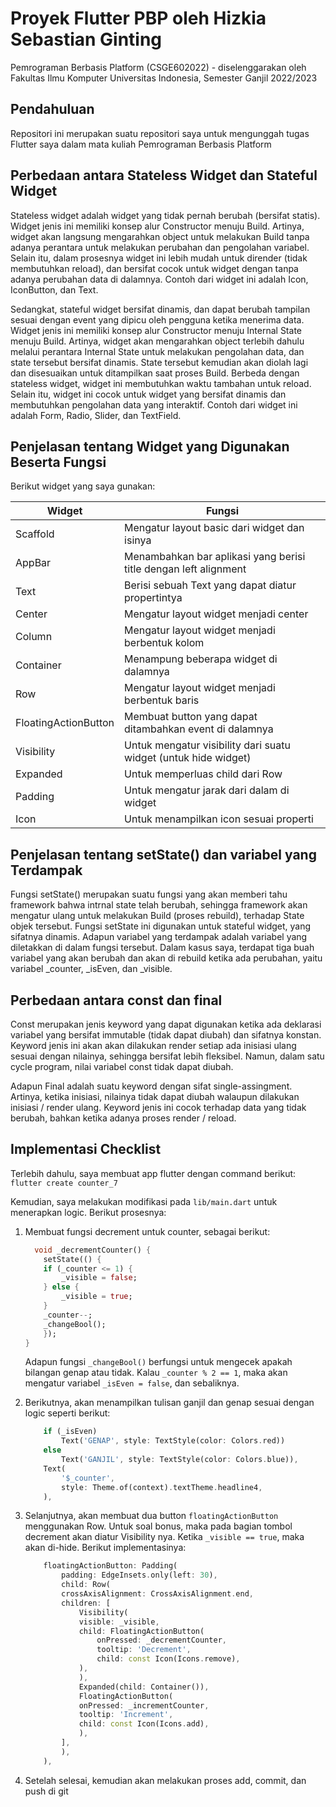 # Proyek Flutter PBP oleh Hizkia Sebastian Ginting

Pemrograman Berbasis Platform (CSGE602022) - diselenggarakan oleh Fakultas Ilmu Komputer Universitas Indonesia, Semester Ganjil 2022/2023

## Pendahuluan

Repositori ini merupakan suatu repositori saya untuk mengunggah tugas Flutter saya dalam mata kuliah Pemrograman Berbasis Platform

## Perbedaan antara Stateless Widget dan Stateful Widget

Stateless widget adalah widget yang tidak pernah berubah (bersifat statis). Widget jenis ini memiliki konsep alur Constructor menuju Build. Artinya, widget akan langsung mengarahkan object untuk melakukan Build tanpa adanya perantara untuk melakukan perubahan dan pengolahan variabel. Selain itu, dalam prosesnya widget ini lebih mudah untuk dirender (tidak membutuhkan reload), dan bersifat cocok untuk widget dengan tanpa adanya perubahan data di dalamnya. Contoh dari widget ini adalah Icon, IconButton, dan Text.

Sedangkat, stateful widget bersifat dinamis, dan dapat berubah tampilan sesuai dengan event yang dipicu oleh pengguna ketika menerima data. Widget jenis ini memiliki konsep alur Constructor menuju Internal State menuju Build. Artinya, widget akan mengarahkan object terlebih dahulu melalui perantara Internal State untuk melakukan pengolahan data, dan state tersebut bersifat dinamis. State tersebut kemudian akan diolah lagi dan disesuaikan untuk ditampilkan saat proses Build. Berbeda dengan stateless widget, widget ini membutuhkan waktu tambahan untuk reload. Selain itu, widget ini cocok untuk widget yang bersifat dinamis dan membutuhkan pengolahan data yang interaktif. Contoh dari widget ini adalah Form, Radio, Slider, dan TextField.

## Penjelasan tentang Widget yang Digunakan Beserta Fungsi

Berikut widget yang saya gunakan:

| Widget | Fungsi |
| ----- | ----- |
| Scaffold | Mengatur layout basic dari widget dan isinya |
| AppBar | Menambahkan bar aplikasi yang berisi title dengan left alignment| 
| Text | Berisi sebuah Text yang dapat diatur propertintya|
| Center | Mengatur layout widget menjadi center |
| Column | Mengatur layout widget menjadi berbentuk kolom |
| Container | Menampung beberapa widget di dalamnya |
| Row | Mengatur layout widget menjadi berbentuk baris |
| FloatingActionButton | Membuat button yang dapat ditambahkan event di dalamnya |
| Visibility | Untuk mengatur visibility dari suatu widget (untuk hide widget) |
| Expanded | Untuk memperluas child dari Row |
| Padding | Untuk mengatur jarak dari dalam di widget |
| Icon | Untuk menampilkan icon sesuai properti |

## Penjelasan tentang setState() dan variabel yang Terdampak

Fungsi setState() merupakan suatu fungsi yang akan memberi tahu framework bahwa intrnal state telah berubah, sehingga framework akan mengatur ulang untuk melakukan Build (proses rebuild), terhadap State objek tersebut. Fungsi setState ini digunakan untuk stateful widget, yang sifatnya dinamis. Adapun variabel yang terdampak adalah variabel yang diletakkan di dalam fungsi tersebut. Dalam kasus saya, terdapat tiga buah variabel yang akan berubah dan akan di rebuild ketika ada perubahan, yaitu variabel _counter, _isEven, dan _visible.

## Perbedaan antara const dan final

Const merupakan jenis keyword yang dapat digunakan ketika ada deklarasi variabel yang bersifat immutable (tidak dapat diubah) dan sifatnya konstan. Keyword jenis ini akan akan dilakukan render setiap ada inisiasi ulang sesuai dengan nilainya, sehingga bersifat lebih fleksibel. Namun, dalam satu cycle program, nilai variabel const tidak dapat diubah.

Adapun Final adalah suatu keyword dengan sifat single-assingment. Artinya, ketika inisiasi, nilainya tidak dapat diubah walaupun dilakukan inisiasi / render ulang. Keyword jenis ini cocok terhadap data yang tidak berubah, bahkan ketika adanya proses render / reload.

## Implementasi Checklist

Terlebih dahulu, saya membuat app flutter dengan command berikut:
             `flutter create counter_7`

Kemudian, saya melakukan modifikasi pada `lib/main.dart` untuk menerapkan logic. Berikut prosesnya:

1. Membuat fungsi decrement untuk counter, sebagai berikut:
    ```dart
      void _decrementCounter() {
        setState(() {
        if (_counter <= 1) {
            _visible = false;
        } else {
            _visible = true;
        }
        _counter--;
        _changeBool();
        });
    }
    ```
    Adapun fungsi `_changeBool()` berfungsi untuk mengecek apakah bilangan genap atau tidak. Kalau `_counter % 2 == 1`, maka akan mengatur variabel `_isEven = false`, dan sebaliknya.

2. Berikutnya, akan menampilkan tulisan ganjil dan genap sesuai dengan logic seperti berikut:
    ```dart
        if (_isEven)
            Text('GENAP', style: TextStyle(color: Colors.red))
        else
            Text('GANJIL', style: TextStyle(color: Colors.blue)),
        Text(
            '$_counter',
            style: Theme.of(context).textTheme.headline4,
        ),
    ```
3. Selanjutnya, akan membuat dua button `floatingActionButton` menggunakan Row. Untuk soal bonus, maka pada bagian tombol decrement akan diatur Visibility nya. Ketika `_visible == true`, maka akan di-hide. Berikut implementasinya:
    ```dart
        floatingActionButton: Padding(
            padding: EdgeInsets.only(left: 30),
            child: Row(
            crossAxisAlignment: CrossAxisAlignment.end,
            children: [
                Visibility(
                visible: _visible,
                child: FloatingActionButton(
                    onPressed: _decrementCounter,
                    tooltip: 'Decrement',
                    child: const Icon(Icons.remove),
                ),
                ),
                Expanded(child: Container()),
                FloatingActionButton(
                onPressed: _incrementCounter,
                tooltip: 'Increment',
                child: const Icon(Icons.add),
                ),
            ],
            ),
        ),
    ```

4. Setelah selesai, kemudian akan melakukan proses add, commit, dan push di git
